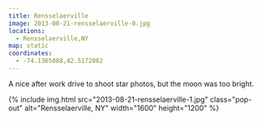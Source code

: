 ```yaml
---
title: Rensselaerville
image: 2013-08-21-rensselaerville-0.jpg
locations:
  - Rensselaerville,NY
map: static
coordinates:
  - -74.1365088,42.5172082
---
```


A nice after work drive to shoot star photos, but the moon was too bright.

<div class="photos">

{% include img.html src="2013-08-21-rensselaerville-1.jpg" class="pop-out" alt="Rensselaerville, NY" width="1600" height="1200" %}

</div>

